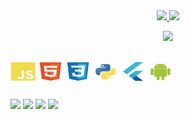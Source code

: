 <div align="center">
  <a href="https://github.com/luispimenta95">
  <img height="180em" src="https://github-readme-stats.vercel.app/api?username=luispimenta95&show_icons=true&theme=dark&include_all_commits=true&count_private=true"/>
  <img height="180em" src="https://github-readme-stats.vercel.app/api/top-langs/?username=luispimenta95&layout=compact&langs_count=7&theme=dark"/>
</div>

  <p align="center">
  <a href="https://github.com/luispimenta95/">
    <img src="https://readme-typing-svg.demolab.com?font=Roboto+Mono&pause=1000&color=0047AB&center=true&vCenter=true&width=435&lines=Full+Stack+Web+Developer;Focus+on+PHP%2F+backend" />
  </a>
</p>
    <div style="display: inline_block"><br>
    <img align="center" alt="Luis-Js" height="30" width="40" src="https://raw.githubusercontent.com/devicons/devicon/master/icons/javascript/javascript-plain.svg">
  <img align="center" alt="Luis-HTML" height="30" width="40" src="https://raw.githubusercontent.com/devicons/devicon/master/icons/html5/html5-original.svg">
  <img align="center" alt="Luis-CSS" height="30" width="40" src="https://raw.githubusercontent.com/devicons/devicon/master/icons/css3/css3-original.svg">
  <img align="center" alt="Luis-Python" height="30" width="40" src="https://raw.githubusercontent.com/devicons/devicon/master/icons/python/python-original.svg">
    <img align="center" alt="Luis-Flutter" height="30" width="40" src="https://raw.githubusercontent.com/devicons/devicon/master/icons/flutter/flutter-original.svg">
    <img align="center" alt="Luis-ads" height="30" width="40" src="https://raw.githubusercontent.com/devicons/devicon/master/icons/android/android-original.svg">


  
</div>
  
  ##
 
<div> 

 <a href="https://www.linkedin.com/in/luis-felipe-araujo-pimenta-60a1b7118/" target="_blank"><img src="https://img.shields.io/badge/-LinkedIn-%23333?style=for-the-badge&logo=linkedin&logoColor=white" target="_blank"></a> 
  <a href = "mailto:luisfelipearaujopimenta@gmail.com"><img src="https://img.shields.io/badge/-Gmail-%23333?style=for-the-badge&logo=gmail&logoColor=white" target="_blank"></a>
  <a href="https://www.instagram.com/_luispimenta_" target="_blank"><img src="https://img.shields.io/badge/-Instagram-%23333?style=for-the-badge&logo=instagram&logoColor=white" target="_blank"></a>
    <a href="https://wa.me/5561998690313" target="_blank"><img src="https://img.shields.io/badge/-WhatsApp-%23333?style=for-the-badge&logo=whatsapp&logoColor=white" target="_blank"></a>
  
</div>
